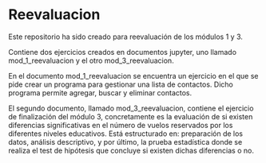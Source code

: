 # Reevaluacion

Este repositorio ha sido creado para reevaluación de los módulos 1 y 3.

Contiene dos ejercicios creados en documentos jupyter, uno llamado mod_1_reevaluacion y el otro mod_3_reevaluacion.

En el documento mod_1_reevaluacion se encuentra un ejercicio en el que se pide crear un programa para gestionar una lista de contactos. Dicho programa permite agregar, buscar y eliminar contactos.

El segundo documento, llamado mod_3_reevaluacion, contiene el ejercicio de finalización del módulo 3, concretamente es la evaluación de si existen diferencias significativas en el número de vuelos reservados por los diferentes niveles educativos. Está estructurado en: preparación de los datos, análisis descriptivo, y por último, la prueba estadística donde se realiza el test de hipótesis que concluye si existen dichas diferencias o no.
